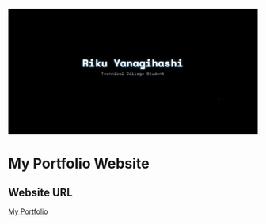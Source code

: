 ![](./image/scs.png)

# My Portfolio Website

## Website URL
[My Portfolio](https://riku-yanagihashi.vercel.app/)
